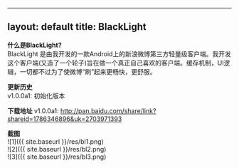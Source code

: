 ---
layout: default
title: BlackLight
--

__什么是BlackLight?__  
BlackLight 是由我开发的一款Android上的新浪微博第三方轻量级客户端。我开发这个客户端(又造了一个轮子)旨在做一个真正自己喜欢的客户端。缓存机制，UI逻辑，一切都不过为了使微博“刷”起来更畅快，更舒服。  

__更新历史__  
v1.0.0a1: 初始化版本

__下载地址__
v1.0.0a1: <http://pan.baidu.com/share/link?shareid=1786346896&uk=2703971393>

__截图__  
![1]({{ site.baseurl }}/res/bl1.png)  
![2]({{ site.baseurl }}/res/bl2.png)  
![3]({{ site.baseurl }}/res/bl3.png)
